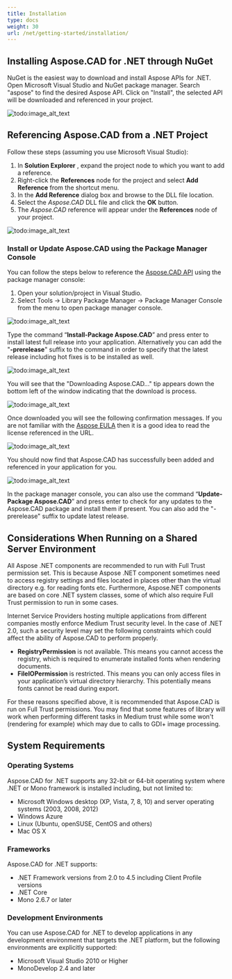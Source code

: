 ```yaml
---
title: Installation
type: docs
weight: 30
url: /net/getting-started/installation/
---
```


## **Installing Aspose.CAD for .NET through NuGet**

NuGet is the easiest way to download and install Aspose APIs for .NET. Open Microsoft Visual Studio and NuGet package manager. Search "aspose" to find the desired Aspose API. Click on "Install", the selected API will be downloaded and referenced in your project.

![todo:image_alt_text](/cad/_assets/install/installation_1.png)

## **Referencing Aspose.CAD from a .NET Project**

Follow these steps (assuming you use Microsoft Visual Studio):

1. In **Solution Explorer** , expand the project node to which you want to add a reference.
1. Right-click the **References** node for the project and select **Add Reference** from the shortcut menu.
1. In the **Add Reference** dialog box and browse to the DLL file location.
1. Select the *Aspose.CAD* DLL file and click the **OK** button.
1. The *Aspose.CAD* reference will appear under the **References** node of your project.

![todo:image_alt_text](/cad/_assets/install/installation_2.png)

### **Install or Update Aspose.CAD using the Package Manager Console**

You can follow the steps below to reference the [Aspose.CAD API](https://www.nuget.org/packages/Aspose.CAD/) using the package manager console:

1. Open your solution/project in Visual Studio.
1. Select Tools -> Library Package Manager -> Package Manager Console from the menu to open package manager console.

![todo:image_alt_text](/cad/_assets/install/installation_3.png)

Type the command “**Install-Package Aspose.CAD**” and press enter to install latest full release into your application. Alternatively you can add the "**-prerelease**" suffix to the command in order to specify that the latest release including hot fixes is to be installed as well.

![todo:image_alt_text](/cad/_assets/install/installation_4.png)

You will see that the "Downloading Aspose.CAD..." tip appears down the bottom left of the window indicating that the download is process. 

![todo:image_alt_text](/cad/_assets/install/installation_5.png)

Once downloaded you will see the following confirmation messages. If you are not familiar with the [Aspose EULA](https://about.aspose.com/legal/eula) then it is a good idea to read the license referenced in the URL.

![todo:image_alt_text](/cad/_assets/install/installation_6.png)

You should now find that Aspose.CAD has successfully been added and referenced in your application for you.

![todo:image_alt_text](/cad/_assets/install/installation_7.png)

In the package manager console, you can also use the command “**Update-Package Aspose.CAD**” and press enter to check for any updates to the Aspose.CAD package and install them if present. You can also add the "-prerelease" suffix to update latest release.

## **Considerations When Running on a Shared Server Environment**

All Aspose .NET components are recommended to run with Full Trust permission set. This is because Aspose .NET component sometimes need to access registry settings and files located in places other than the virtual directory e.g. for reading fonts etc. Furthermore, Aspose.NET components are based on core .NET system classes, some of which also require Full Trust permission to run in some cases.

Internet Service Providers hosting multiple applications from different companies mostly enforce Medium Trust security level. In the case of .NET 2.0, such a security level may set the following constraints which could affect the ability of Aspose.CAD to perform properly.

- **RegistryPermission** is not available. This means you cannot access the registry, which is required to enumerate installed fonts when rendering documents.
- **FileIOPermission** is restricted. This means you can only access files in your application’s virtual directory hierarchy. This potentially means fonts cannot be read during export.

For these reasons specified above, it is recommended that Aspose.CAD is run on Full Trust permissions. You may find that some features of library will work when performing different tasks in Medium trust while some won't (rendering for example) which may due to calls to GDI+ image processing.

## **System Requirements**

### **Operating Systems**

Aspose.CAD for .NET supports any 32-bit or 64-bit operating system where .NET or Mono framework is installed including, but not limited to:

- Microsoft Windows desktop (XP, Vista, 7, 8, 10) and server operating systems (2003, 2008, 2012)
- Windows Azure
- Linux (Ubuntu, openSUSE, CentOS and others)
- Mac OS X

### **Frameworks**

Aspose.CAD for .NET supports:

- .NET Framework versions from 2.0 to 4.5 including Client Profile versions
- .NET Core
- Mono 2.6.7 or later

### **Development Environments**

You can use Aspose.CAD for .NET to develop applications in any development environment that targets the .NET platform, but the following environments are explicitly supported:

- Microsoft Visual Studio 2010 or Higher
- MonoDevelop 2.4 and later
